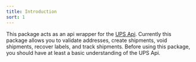```yaml
---
title: Introduction
sort: 1
---
```


This package acts as an api wrapper for the [UPS Api](https://www.ups.com/upsdeveloperkit?loc=en_US). Currently this package allows you to validate addresses,
create shipments, void shipments, recover labels, and track shipments. Before using this package, you should have at least a basic understanding
of the UPS Api.
